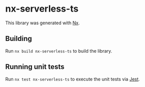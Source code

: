 # nx-serverless-ts

This library was generated with [Nx](https://nx.dev).

## Building

Run `nx build nx-serverless-ts` to build the library.

## Running unit tests

Run `nx test nx-serverless-ts` to execute the unit tests via [Jest](https://jestjs.io).
